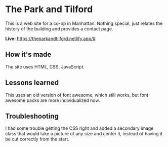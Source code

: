 # The Park and Tilford

This is a web site for a co-op in Manhattan. Nothing special, just relates the history of the building and provides a contact page.

**Live:** https://theparkandtilford.netlify.app/#

## How it's made

The site uses HTML, CSS, JavaScript.

## Lessons learned

This uses an old version of font awesome, which still works, but font awesome packs are more individualized now.

## Troubleshooting

I had some trouble getting the CSS right and added a secondary image class that would take a picture of any size and center it, instead of having it be cut correctly from the start.